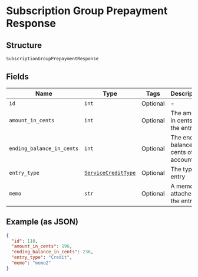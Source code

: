 
# Subscription Group Prepayment Response

## Structure

`SubscriptionGroupPrepaymentResponse`

## Fields

| Name | Type | Tags | Description |
|  --- | --- | --- | --- |
| `id` | `int` | Optional | - |
| `amount_in_cents` | `int` | Optional | The amount in cents of the entry. |
| `ending_balance_in_cents` | `int` | Optional | The ending balance in cents of the account. |
| `entry_type` | [`ServiceCreditType`](../../doc/models/service-credit-type.md) | Optional | The type of entry |
| `memo` | `str` | Optional | A memo attached to the entry. |

## Example (as JSON)

```json
{
  "id": 110,
  "amount_in_cents": 196,
  "ending_balance_in_cents": 236,
  "entry_type": "Credit",
  "memo": "memo2"
}
```

